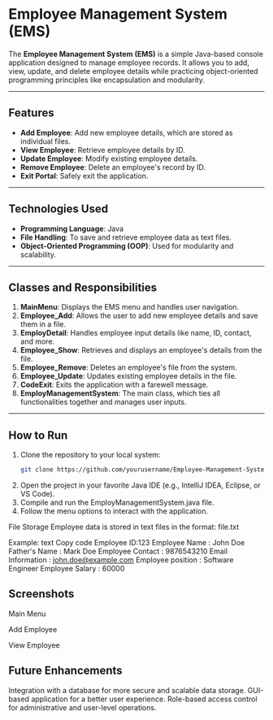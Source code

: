 # Employee Management System (EMS)

The **Employee Management System (EMS)** is a simple Java-based console application designed to manage employee records. It allows you to add, view, update, and delete employee details while practicing object-oriented programming principles like encapsulation and modularity.

---

## Features

- **Add Employee**: Add new employee details, which are stored as individual files.
- **View Employee**: Retrieve employee details by ID.
- **Update Employee**: Modify existing employee details.
- **Remove Employee**: Delete an employee's record by ID.
- **Exit Portal**: Safely exit the application.

---

## Technologies Used

- **Programming Language**: Java
- **File Handling**: To save and retrieve employee data as text files.
- **Object-Oriented Programming (OOP)**: Used for modularity and scalability.

---

## Classes and Responsibilities

1. **MainMenu**: Displays the EMS menu and handles user navigation.
2. **Employee_Add**: Allows the user to add new employee details and save them in a file.
3. **EmployDetail**: Handles employee input details like name, ID, contact, and more.
4. **Employee_Show**: Retrieves and displays an employee's details from the file.
5. **Employee_Remove**: Deletes an employee's file from the system.
6. **Employee_Update**: Updates existing employee details in the file.
7. **CodeExit**: Exits the application with a farewell message.
8. **EmployManagementSystem**: The main class, which ties all functionalities together and manages user inputs.

---

## How to Run

1. Clone the repository to your local system:
   ```bash
   git clone https://github.com/yourusername/Employee-Management-System.git

2. Open the project in your favorite Java IDE (e.g., IntelliJ IDEA, Eclipse, or VS Code).
3. Compile and run the EmployManagementSystem.java file.
4. Follow the menu options to interact with the application.

File Storage
Employee data is stored in text files in the format:
file<EmployeeID>.txt

Example:
text
Copy code
Employee ID:123
Employee Name     : John Doe
Father's Name     : Mark Doe
Employee Contact  : 9876543210
Email Information : john.doe@example.com
Employee position : Software Engineer
Employee Salary   : 60000


## Screenshots

Main Menu

Add Employee

View Employee

## Future Enhancements
Integration with a database for more secure and scalable data storage.
GUI-based application for a better user experience.
Role-based access control for administrative and user-level operations.
